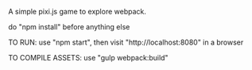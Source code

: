 A simple pixi.js game to explore webpack.

do "npm install" before anything else

TO RUN: use "npm start", then visit "http://localhost:8080" in a browser

TO COMPILE ASSETS:  use "gulp webpack:build"
